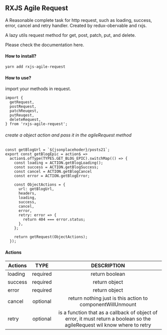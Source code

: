 ## RXJS Agile Request

A Reasonable complete task for http request, such as loading, success, error, cancel and retry handler.
Created by redux-obervable and rxjs.

A lazy utils request method for get, post, patch, put, and delete.

Please check the documentation here.

#### How to install?

`yarn add rxjs-agile-request`

#### How to use?

import your methods in request.

```
import {
  getRequest,
  postRequest,
  patchReuqest,
  putReuqest,
  deleteRequest,
} from 'rxjs-agile-request';
```

###### create a object action and pass it in the agileRequest method

```
const getBlogUrl = `${jsonplacehoder}/posts21`;
export const getBlogEpic = action$ =>
  action$.ofType(TYPES.GET_BLOG_EPIC).switchMap(() => {
    const loading = ACTION.getBlogLoading();
    const success = ACTION.getBlogSuccess;
    const cancel = ACTION.getBlogCancel
    const error = ACTION.getBlogError;

    const ObjectActions = {
      url: getBlogUrl,
      headers,
      loading,
      success,
      cancel,
      error,
      retry: error => {
        return 404 === error.status;
      },
    };

    return getRequest(ObjectActions);
  });
```

#### Actions

| Actions |   TYPE   |                                                        DESCRIPTION                                                        |
| ------- | :------: | :-----------------------------------------------------------------------------------------------------------------------: |
| loading | required |                                                      return boolean                                                       |
| success | required |                                                       return object                                                       |
| error   | required |                                                       return object                                                       |
| cancel  | optional |                                return nothing just is this action to componentWillUnmount                                 |
| retry   | optional | is a function that as a callback of object of error, it must return a boolean so the agileRequest wil know where to retry |
